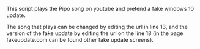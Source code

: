 This script plays the Pipo song on youtube and pretend a fake windows 10 update.

The song that plays can be changed by editing the url in line 13, and the version of the fake update by editing the url on the line 18 (in the page fakeupdate.com can be found other fake update screens).
